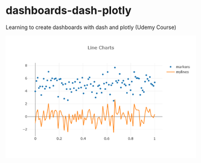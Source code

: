# dashboards-dash-plotly
Learning to create dashboards with dash and plotly (Udemy Course)


<img src="https://github.com/ftrajano/dashboards-dash-plotly/blob/main/secao1/linechart1.png">
